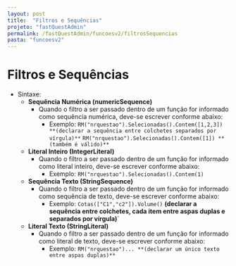 ```yaml
---
layout: post
title:  "Filtros e Sequências"
projeto: "fastQuestAdmin"
permalink: /fastQuestAdmin/funcoesv2/filtrosSequencias
pasta: "funcoesv2"
---
```


# Filtros e Sequências

- Sintaxe:
  - **Sequência Numérica (numericSequence)**
    - Quando o filtro a ser passado dentro de um função for informado como sequência numérica, deve-se escrever conforme abaixo:
      - Exemplo:
      `RM("nrquestao").Selecionadas().Contem([1,2,3]) **(declarar a sequência entre colchetes separados por vírgula)**`
      `RM("nrquestao").Selecionadas().Contem([1]) **(também é válido)**`
  - **Literal Inteiro (IntegerLiteral)**
    - Quando o filtro a ser passado dentro de um função for informado como literal inteiro, deve-se escrever conforme abaixo:
      - Exemplo:
      `RM("nrquestao").Selecionadas().Contem(1)`
  - **Sequência Texto (StringSequence)**
    - Quando o filtro a ser passado dentro de um função for informado como sequência de texto, deve-se escrever conforme abaixo:
      - Exemplo:
      `Cotas(["C1","c2"]).Volume()` **(declarar a sequência entre colchetes, cada item entre aspas duplas e separados por vírgula)**`
  - **Literal Texto (StringLiteral)**
    - Quando o filtro a ser passado dentro de um função for informado como literal de texto, deve-se escrever conforme abaixo:
      - Exemplo:
      `RM("nrquestao")... **(declarar um único texto entre aspas duplas)**`
